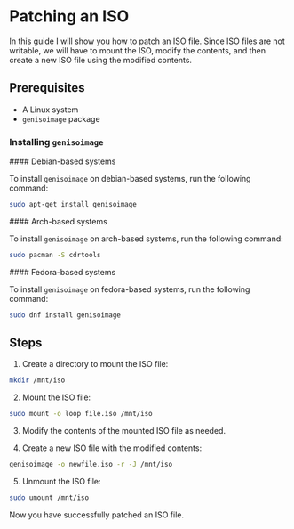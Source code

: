 # Patching an ISO

In this guide I will show you how to patch an ISO file. Since ISO files are not writable, we will have to mount the ISO, modify the contents, and then create a new ISO file using the modified contents.

## Prerequisites

- A Linux system
- `genisoimage` package

### Installing `genisoimage`

#### Debian-based systems

To install `genisoimage` on debian-based systems, run the following command:

```bash
sudo apt-get install genisoimage
```

#### Arch-based systems

To install `genisoimage` on arch-based systems, run the following command:

```bash
sudo pacman -S cdrtools
```

#### Fedora-based systems

To install `genisoimage` on fedora-based systems, run the following command:

```bash
sudo dnf install genisoimage
```

## Steps

1. Create a directory to mount the ISO file:

```bash
mkdir /mnt/iso
```

2. Mount the ISO file:

```bash
sudo mount -o loop file.iso /mnt/iso
```

3. Modify the contents of the mounted ISO file as needed.

4. Create a new ISO file with the modified contents:

```bash
genisoimage -o newfile.iso -r -J /mnt/iso
```

5. Unmount the ISO file:

```bash
sudo umount /mnt/iso
```

Now you have successfully patched an ISO file.